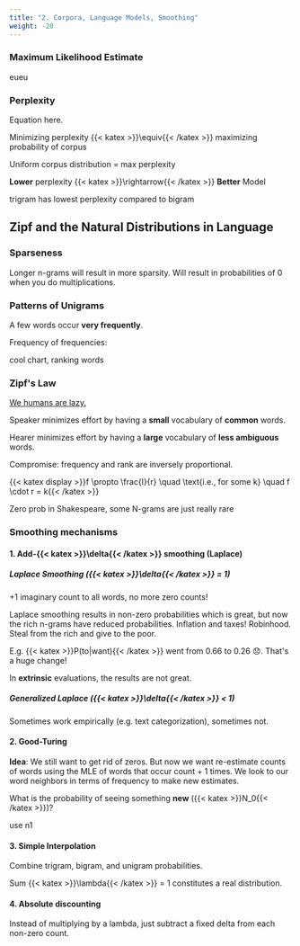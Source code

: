 ```yaml
---
title: "2. Corpora, Language Models, Smoothing"
weight: -20
---
```


### Maximum Likelihood Estimate

eueu

### Perplexity

Equation here.

Minimizing perplexity {{< katex >}}\equiv{{< /katex >}} maximizing probability of corpus

Uniform corpus distribution = max perplexity

**Lower** perplexity {{< katex >}}\rightarrow{{< /katex >}} **Better** Model

trigram has lowest perplexity compared to bigram

## Zipf and the Natural Distributions in Language

### Sparseness

Longer n-grams will result in more sparsity. Will result in probabilities of 0 when you do multiplications.

### Patterns of Unigrams

A few words occur **very frequently**.

Frequency of frequencies:

cool chart, ranking words

### Zipf's Law

<u>We humans are lazy.</u>

Speaker minimizes effort by having a **small** vocabulary of **common** words.

Hearer minimizes effort by having a **large** vocabulary of **less ambiguous** words.

Compromise: frequency and rank are inversely proportional.

{{< katex display >}}f \propto \frac{I}{r} \quad \text{i.e., for some k} \quad f \cdot r = k{{< /katex >}}

Zero prob in Shakespeare, some N-grams are just really rare

### Smoothing mechanisms

#### 1. Add-{{< katex >}}\delta{{< /katex >}} smoothing (Laplace)

##### Laplace Smoothing ({{< katex >}}\delta{{< /katex >}} = 1)

+1 imaginary count to all words, no more zero counts!

Laplace smoothing results in non-zero probabilities which is great, but now the rich n-grams have reduced probabilities. Inflation and taxes! Robinhood. Steal from the rich and give to the poor.

E.g. {{< katex >}}P(to|want){{< /katex >}} went from 0.66 to 0.26 :disappointed:. That's a huge change!

In **extrinsic** evaluations, the results are not great.

##### Generalized Laplace ({{< katex >}}\delta{{< /katex >}} < 1)

Sometimes work empirically (e.g. text categorization), sometimes not.

#### 2. Good-Turing

**Idea**: We still want to get rid of zeros. But now we want re-estimate counts of words using the MLE of words that occur count + 1 times. We look to our word neighbors in terms of frequency to make new estimates.

What is the probability of seeing something **new** ({{< katex >}}N_0{{< /katex >}})?

use n1

#### 3. Simple Interpolation

Combine trigram, bigram, and unigram probabilities.

Sum {{< katex >}}\lambda{{< /katex >}} = 1 constitutes a real distribution.

#### 4. Absolute discounting

Instead of multiplying by a lambda, just subtract a fixed delta from each non-zero count.







#### 









